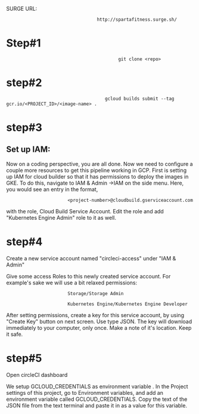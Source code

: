 

SURGE URL:

                                      http://spartafitness.surge.sh/




# Step#1

                                              git clone <repo>

# step#2

                                         gcloud builds submit --tag gcr.io/<PROJECT_ID>/<image-name> .

# step#3

Set up IAM:
-----------


Now on a coding perspective, you are all done. Now we need to configure a couple more resources to get this pipeline working in GCP. First is setting up IAM for cloud builder so that it has permissions to deploy the images in GKE.
To do this, navigate to IAM & Admin →IAM on the side menu.
Here, you would see an entry in the format,

                           <project-number>@cloudbuild.gserviceaccount.com

with the role, Cloud Build Service Account. Edit the role and add "Kubernetes Engine Admin" role to it as well.

# step#4

Create a new service account named "circleci-access" under "IAM & Admin"

Give some access Roles to this newly created service account. For example's sake we will use a bit relaxed permissions:

                           Storage/Storage Admin
               
                           Kubernetes Engine/Kubernetes Engine Developer

After setting permissions, create a key for this service account, by using "Create Key" button on next screen. Use type JSON. The key will download immediately to your computer, only once. Make a note of it's location. Keep it safe.


# step#5

Open circleCI dashboard

We setup GCLOUD_CREDENTIALS as environment variable . In the Project settings of this project, go to Environment variables, and add an environment variable called GCLOUD_CREDENTIALS. Copy the text of the JSON file from the text terminal and paste it in as a value for this variable.
